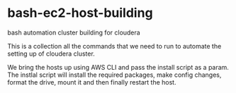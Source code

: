 bash-ec2-host-building
======================

bash automation cluster building for cloudera 

This is a collection all the commands that we need to run to automate the setting up of cloudera cluster. 

We bring the hosts up using AWS CLI and pass the install script as a param. The instlal script will install the required packages, make config changes, format the drive, mount it and then finally restart the host.
